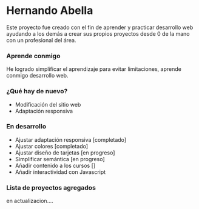 # Hernando Abella

Este proyecto fue creado con el fin de aprender y practicar desarrollo web ayudando a los demás a crear sus propios proyectos desde 0 de la mano con un profesional del área.

### Aprende conmigo

He logrado simplificar el aprendizaje para evitar limitaciones, aprende conmigo desarrollo web.

### ¿Qué hay de nuevo?

- Modificación del sitio web
- Adaptación responsiva

### En desarrollo

- Ajustar adaptación responsiva [completado]
- Ajustar colores [completado]
- Ajustar diseño de tarjetas [en progreso]
- Simplificar semántica [en progreso]
- Añadir contenido a los cursos []
- Añadir interactividad con Javascript

### Lista de proyectos agregados

en actualizacion....
